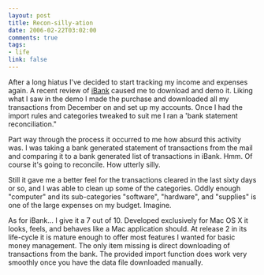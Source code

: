 ```yaml
--- 
layout: post
title: Recon-silly-ation
date: 2006-02-22T03:02:00
comments: true
tags:
- life
link: false
---
```

After a long hiatus I've decided to start tracking my income and expenses again. A recent review of <a href="http://www.iggsoftware.com/ibank/" title="iBank">iBank</a> caused me to download and demo it. Liking what I saw in the demo I made the purchase and downloaded all my transactions from December on and set up my accounts. Once I had the import rules and categories tweaked to suit me I ran a 'bank statement reconciliation."

Part way through the process it occurred to me how absurd this activity was. I was taking a bank generated statement of transactions from the mail and comparing it to a bank generated list of transactions in iBank. Hmm. Of course it's going to reconcile. How utterly silly.

Still it gave me a better feel for the transactions cleared in the last sixty days or so, and I was able to clean up some of the categories. Oddly enough "computer" and its sub-categories "software", "hardware", and "supplies" is one of the large expenses on my budget. Imagine.

As for iBank... I give it a 7 out of 10. Developed exclusively for Mac OS X it looks, feels, and behaves like a Mac application should. At release 2 in its life-cycle it is mature enough to offer most features I wanted for basic money management. The only item missing is direct downloading of transactions from the bank. The provided import function does work very smoothly once you have the data file downloaded manually.
